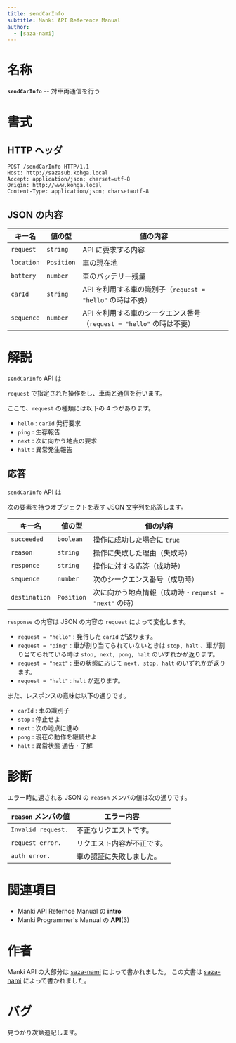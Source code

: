 ```yaml
---
title: sendCarInfo
subtitle: Manki API Reference Manual
author:
  - [saza-nami]
---
```


# 名称

**`sendCarInfo`** -- 対車両通信を行う

# 書式

## HTTP ヘッダ

```http
POST /sendCarInfo HTTP/1.1
Host: http://sazasub.kohga.local
Accept: application/json; charset=utf-8
Origin: http://www.kohga.local
Content-Type: application/json; charset=utf-8
```

## JSON の内容

| キー名     | 値の型     | 値の内容                                                             |
| ---------- | ---------- | -------------------------------------------------------------------- |
| `request`  | `string`   | API に要求する内容                                                   |
| `location` | `Position` | 車の現在地                                                           |
| `battery`  | `number`   | 車のバッテリー残量                                                   |
| `carId`    | `string`   | API を利用する車の識別子（`request = "hello"` の時は不要）           |
| `sequence` | `number`   | API を利用する車のシークエンス番号（`request = "hello"` の時は不要） |

# 解説

`sendCarInfo` API は

`request` で指定された操作をし、車両と通信を行います。

ここで、`request` の種類には以下の 4 つがあります。

- `hello` : `carId` 発行要求
- `ping` : 生存報告
- `next` : 次に向かう地点の要求
- `halt` : 異常発生報告

## 応答

`sendCarInfo` API は

次の要素を持つオブジェクトを表す JSON 文字列を応答します。

| キー名        | 値の型     | 値の内容                                              |
| ------------- | ---------- | ----------------------------------------------------- |
| `succeeded`   | `boolean`  | 操作に成功した場合に `true`                           |
| `reason`      | `string`   | 操作に失敗した理由（失敗時）                          |
| `responce`    | `string`   | 操作に対する応答（成功時）                            |
| `sequence`    | `number`   | 次のシークエンス番号（成功時）                        |
| `destination` | `Position` | 次に向かう地点情報（成功時・`request = "next"` の時） |

`response` の内容は JSON の内容の `request` によって変化します。

- `request = "hello"` : 発行した `carId` が返ります。
- `request = "ping"` : 車が割り当てられていないときは `stop, halt` 、車が割り当てられている時は `stop, next, pong, halt` のいずれかが返ります。
- `request = "next"` : 車の状態に応じて `next, stop, halt` のいずれかが返ります。
- `request = "halt"` : `halt` が返ります。

また、レスポンスの意味は以下の通りです。

- `carId` : 車の識別子
- `stop` : 停止せよ
- `next` : 次の地点に進め
- `pong` : 現在の動作を継続せよ
- `halt` : 異常状態 通告・了解

# 診断

エラー時に返される JSON の `reason` メンバの値は次の通りです。

| `reason` メンバの値 | エラー内容                 |
| ------------------- | -------------------------- |
| `Invalid request.`  | 不正なリクエストです。     |
| `request error.`    | リクエスト内容が不正です。 |
| `auth error.`       | 車の認証に失敗しました。   |

# 関連項目

- Manki API Refernce Manual の **intro**
- Manki Programmer's Manual の **API**(3)

# 作者

Manki API の大部分は [saza-nami][saza-nami] によって書かれました。
この文書は [saza-nami][saza-nami] によって書かれました。

# バグ

見つかり次第追記します。

[saza-nami]: https://github.com/saza-nami
[takatomo0424]: https://github.com/Takatomo0424
[kusaremkn]: https://github.com/KusaReMKN
